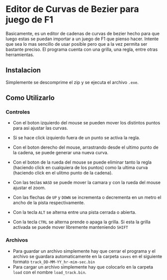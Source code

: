 # Editor de Curvas de Bezier para juego de F1
Basicamente, es un editor de cadenas de curvas de bezier hecho para que luego estas se puedan importar a un juego de F1 que pienso hacer. Intente que sea lo mas sencillo de usar posible pero que a la vez permita ser bastante preciso. El programa cuenta con una grilla, una regla, entre otras herramientas.

## Instalacion
Simplemente se descomprime el zip y se ejecuta el archivo `.exe`.

## Como Utilizarlo
### Controles

* Con el boton izquierdo del mouse se pueden mover los distintos puntos para asi ajustar las curvas.
* Si se hace click izquierdo fuera de un punto se activa la regla.
* Con el boton derecho del mouse, arrastrando desde el ultimo punto de la cadena, se puede generar una nueva curva.
* Con el boton de la rueda del mouse se puede eliminar tanto la regla (haciendo click en cualquiera de los puntos) como la ultima curva (haciendo click en el ulitmo punto de la cadena).

* Con las teclas `WASD` se puede mover la camara y con la rueda del mouse ajustar el zoom.
* Con las flechas de `UP` y `DOWN` se incrementa o decrementa en un metro el ancho de la pista respectivamente.
* Con la tecla `ALT` se alterna entre una pista cerrada o abierta.
* Con la tecla `CTRL` se alterna prende o apaga la grilla. Si esta la grilla activada se puede mover libremente manteniendo `SHIFT`

### Archivos

* Para guardar un archivo simplemente hay que cerrar el programa y el archivo se guardara automaticamente en la carpeta `saves` en el siguiente formato `track_DD-MM-YY_hr-mim-sec.bin`
* Para cargar un archivo simplemente hay que colocarlo en la carpeta `load` con el nombre `load_track.bin`.
